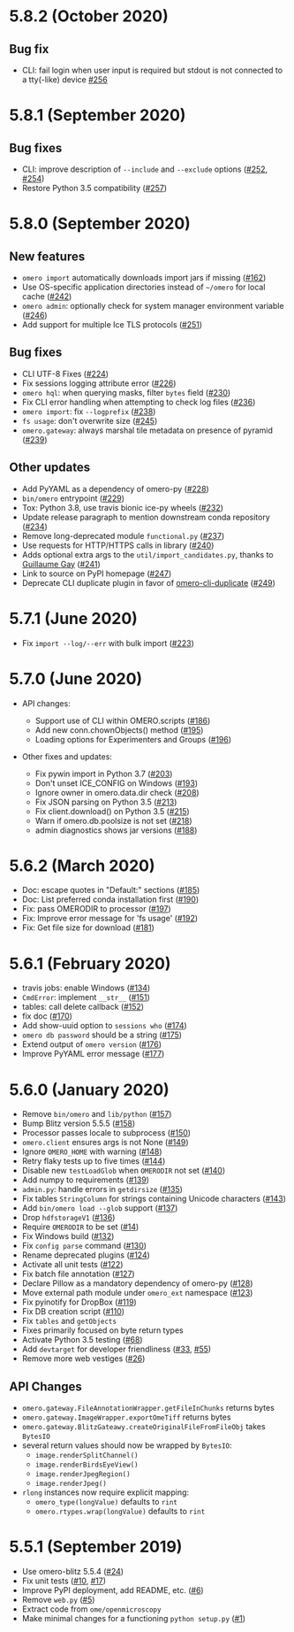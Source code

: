 # 5.8.2 (October 2020)

## Bug fix

- CLI: fail login when user input is required but stdout is not connected to
  a tty(-like) device [#256](https://github.com/ome/omero-py/pull/256)

# 5.8.1 (September 2020)

## Bug fixes

- CLI: improve description of `--include` and `--exclude` options ([#252](https://github.com/ome/omero-py/pull/252), [#254](https://github.com/ome/omero-py/pull/254))
- Restore Python 3.5 compatibility ([#257](https://github.com/ome/omero-py/pull/257))


# 5.8.0 (September 2020)

## New features
- `omero import` automatically downloads import jars if missing ([#162](https://github.com/ome/omero-py/pull/162))
- Use OS-specific application directories instead of `~/omero` for local cache ([#242](https://github.com/ome/omero-py/pull/242))
- `omero admin`: optionally check for system manager environment variable ([#246](https://github.com/ome/omero-py/pull/246))
- Add support for multiple Ice TLS protocols ([#251](https://github.com/ome/omero-py/pull/251))

## Bug fixes
- CLI UTF-8 Fixes ([#224](https://github.com/ome/omero-py/pull/224))
- Fix sessions logging attribute error ([#226](https://github.com/ome/omero-py/pull/226))
- `omero hql`: when querying masks, filter `bytes` field ([#230](https://github.com/ome/omero-py/pull/230))
- Fix CLI error handling when attempting to check log files ([#236](https://github.com/ome/omero-py/pull/236))
- `omero import`: fix `--logprefix` ([#238](https://github.com/ome/omero-py/pull/238))
- `fs usage`: don't overwrite size ([#245](https://github.com/ome/omero-py/pull/245))
- `omero.gateway`: always marshal tile metadata on presence of pyramid ([#239](https://github.com/ome/omero-py/pull/239))

## Other updates
- Add PyYAML as a dependency of omero-py ([#228](https://github.com/ome/omero-py/pull/228))
- `bin/omero` entrypoint ([#229](https://github.com/ome/omero-py/pull/229))
- Tox: Python 3.8, use travis bionic ice-py wheels ([#232](https://github.com/ome/omero-py/pull/232))
- Update release paragraph to mention downstream conda repository ([#234](https://github.com/ome/omero-py/pull/234))
- Remove long-deprecated module `functional.py` ([#237](https://github.com/ome/omero-py/pull/237))
- Use requests for HTTP/HTTPS calls in library ([#240](https://github.com/ome/omero-py/pull/240))
- Adds optional extra args to the `util/import_candidates.py`, thanks to [Guillaume Gay](https://github.com/glyg)  ([#241](https://github.com/ome/omero-py/pull/241))
- Link to source on PyPI homepage ([#247](https://github.com/ome/omero-py/pull/247))
- Deprecate CLI duplicate plugin in favor of [omero-cli-duplicate](https://pypi.org/project/omero-cli-duplicate) ([#249](https://github.com/ome/omero-py/pull/249))


# 5.7.1 (June 2020)

- Fix `import --log/--err` with bulk import ([#223](https://github.com/ome/omero-py/pull/223))

# 5.7.0 (June 2020)

- API changes:
  - Support use of CLI within OMERO.scripts ([#186](https://github.com/ome/omero-py/pull/186))
  - Add new conn.chownObjects() method ([#195](https://github.com/ome/omero-py/pull/195))
  - Loading options for Experimenters and Groups ([#196](https://github.com/ome/omero-py/pull/196))

- Other fixes and updates:
  - Fix pywin import in Python 3.7 ([#203](https://github.com/ome/omero-py/pull/203))
  - Don't unset ICE_CONFIG on Windows ([#193](https://github.com/ome/omero-py/pull/193))
  - Ignore owner in omero.data.dir check ([#208](https://github.com/ome/omero-py/pull/208))
  - Fix JSON parsing on Python 3.5 ([#213](https://github.com/ome/omero-py/pull/213))
  - Fix client.download() on Python 3.5 ([#215](https://github.com/ome/omero-py/pull/215))
  - Warn if omero.db.poolsize is not set ([#218](https://github.com/ome/omero-py/pull/218))
  - admin diagnostics shows jar versions ([#188](https://github.com/ome/omero-py/pull/188))

# 5.6.2 (March 2020)

- Doc: escape quotes in "Default:" sections ([#185](https://github.com/ome/omero-py/pull/185))
- Doc: List preferred conda installation first ([#190](https://github.com/ome/omero-py/pull/190))
- Fix: pass OMERODIR to processor ([#197](https://github.com/ome/omero-py/pull/197))
- Fix: Improve error message for 'fs usage' ([#192](https://github.com/ome/omero-py/pull/192))
- Fix: Get file size for download ([#181](https://github.com/ome/omero-py/pull/181))

# 5.6.1 (February 2020)

- travis jobs: enable Windows ([#134](https://github.com/ome/omero-py/pull/134))
- `CmdError`: implement `__str__` ([#151](https://github.com/ome/omero-py/pull/151))
- tables: call delete callback ([#152](https://github.com/ome/omero-py/pull/152))
- fix doc ([#170](https://github.com/ome/omero-py/pull/170))
- Add show-uuid option to `sessions who` ([#174](https://github.com/ome/omero-py/pull/174))
- `omero db password` should be a string ([#175](https://github.com/ome/omero-py/pull/175))
- Extend output of `omero version` ([#176](https://github.com/ome/omero-py/pull/176))
- Improve PyYAML error message ([#177](https://github.com/ome/omero-py/pull/177))

# 5.6.0 (January 2020)

- Remove `bin/omero` and `lib/python` ([#157](https://github.com/ome/omero-py/pull/157))
- Bump Blitz version 5.5.5 ([#158](https://github.com/ome/omero-py/pull/158))
- Processor passes locale to subprocess ([#150](https://github.com/ome/omero-py/pull/150))
- `omero.client` ensures args is not None ([#149](https://github.com/ome/omero-py/pull/149))
- Ignore `OMERO_HOME` with warning ([#148](https://github.com/ome/omero-py/pull/148))
- Retry flaky tests up to five times ([#144](https://github.com/ome/omero-py/pull/144))
- Disable new `testLoadGlob` when `OMERODIR` not set ([#140](https://github.com/ome/omero-py/pull/140))
- Add numpy to requirements ([#139](https://github.com/ome/omero-py/pull/139))
- `admin.py`: handle errors in `getdirsize` ([#135](https://github.com/ome/omero-py/pull/135))
- Fix tables `StringColumn` for strings containing Unicode characters ([#143](https://github.com/ome/omero-py/pull/143))
- Add `bin/omero load --glob` support ([#137](https://github.com/ome/omero-py/pull/137))
- Drop `hdfstorageV1` ([#136](https://github.com/ome/omero-py/pull/136))
- Require `OMERODIR` to be set ([#14](https://github.com/ome/omero-py/pull/14))
- Fix Windows build ([#132](https://github.com/ome/omero-py/pull/132))
- Fix `config parse` command ([#130](https://github.com/ome/omero-py/pull/130))
- Rename deprecated plugins ([#124](https://github.com/ome/omero-py/pull/124))
- Activate all unit tests ([#122](https://github.com/ome/omero-py/pull/122))
- Fix batch file annotation ([#127](https://github.com/ome/omero-py/pull/127))
- Declare Pillow as a mandatory dependency of omero-py ([#128](https://github.com/ome/omero-py/pull/128))
- Move external path module under `omero_ext` namespace ([#123](https://github.com/ome/omero-py/pull/123))
- Fix pyinotify for DropBox ([#119](https://github.com/ome/omero-py/pull/119))
- Fix DB creation script ([#110](https://github.com/ome/omero-py/pull/110))
- Fix `tables` and `getObjects`
- Fixes primarily focused on byte return types
- Activate Python 3.5 testing ([#68](https://github.com/ome/omero-py/pull/68))
- Add `devtarget` for developer friendliness ([#33](https://github.com/ome/omero-py/pull/33), [#55](https://github.com/ome/omero-py/pull/55))
- Remove more web vestiges ([#26](https://github.com/ome/omero-py/pull/26))

## API Changes

- `omero.gateway.FileAnnotationWrapper.getFileInChunks` returns bytes
- `omero.gateway.ImageWrapper.exportOmeTiff` returns bytes
- `omero.gateway.BlitzGateawy.createOriginalFileFromFileObj` takes `BytesIO`
- several return values should now be wrapped by `BytesIO`:
  - `image.renderSplitChannel()`
  - `image.renderBirdsEyeView()`
  - `image.renderJpegRegion()`
  - `image.renderJpeg()`
- `rlong` instances now require explicit mapping:
  - `omero_type(longValue)` defaults to `rint`
  - `omero.rtypes.wrap(longValue)` defaults to `rint`

# 5.5.1 (September 2019)

- Use omero-blitz 5.5.4 ([#24](https://github.com/ome/omero-py/pull/24))
- Fix unit tests ([#10](https://github.com/ome/omero-py/pull/10), [#17](https://github.com/ome/omero-py/pull/17))
- Improve PyPI deployment, add README, etc. ([#6](https://github.com/ome/omero-py/pull/6))
- Remove `web.py` ([#5](https://github.com/ome/omero-py/pull/5))
- Extract code from `ome/openmicroscopy`
- Make minimal changes for a functioning `python setup.py` ([#1](https://github.com/ome/omero-py/pull/1))

